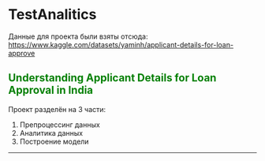 # TestAnalitics

Данные для проекта были взяты отсюда: https://www.kaggle.com/datasets/yaminh/applicant-details-for-loan-approve 

## <font color=green>Understanding Applicant Details for Loan Approval in India</font>

Проект разделён на 3 части:

1. Препроцессинг данных
2. Аналитика данных
3. Построение модели

---
